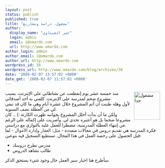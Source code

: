 ```yaml
---
layout: post
status: publish
published: true
title: "مشغول، دراسة ومشاريع"
author:
  display_name: "عمر العيثاوي"
  login: admin
  email: i@omardo.com
  url: http://www.omardo.com
author_login: admin
author_email: i@omardo.com
author_url: http://www.omardo.com
wordpress_id: 38
wordpress_url: http://www.omardo.com/blog/archives/38
date: '2008-02-07 13:57:02 +0000'
date_gmt: '2008-02-07 11:57:02 +0000'
---
```

<p><img src="http://www.omardo.com/blog/wp-content/uploads/I'm-Busy.jpg" alt="مشغول جدا" style="padding: 4px" align="right" height="90" width="84" />منذ خمسة عشر يوم إنقطعت عن نشاطاتي على الإنترنت. بسبب مشروع ضخم لمدرسة على الإنترنت. كلفني به أحد أصدقائي.<br />
لأول وهلة ظننت ان أتم المشروع خلال عشرة أيامٍ وهي ما كان قد تبقى لي من العطلة نصف السنوية.<br />
ولكن ما أن بدأت أحلل المشروع بجوانبه ظهرت الكارثة :) .. كان مشروعا ضخما بل هو أعتبره تحدي لي.<!--more--> وأصريت على إكماله على الرغم من إنتهاء العطلة المدرسية، مضطرا للعمل عليه بالتوازي مع دراستي.<br />
فكرة المدرسة هي تقديم دروس في مجالات متعددة - <font color="#333333">مثل: العقار وإدارة الأموال</font> -  لما قبل الحصول على رخصة العمل في هذا المجال. تستطيع التسجيل فيه بنوعين:</p>
<ul>
<li> مدرس تطرح دروسك</li>
<li> طالب تشاهد الدروس</li>
</ul>
<p>سأطرح هنا اخبار سير العمل حال وجود شيء يستحق الذكر.</p>
